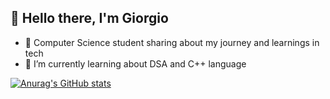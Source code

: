 ## 👋 Hello there, I'm Giorgio

<!--
**Giordi9902/Giordi9902** is a ✨ _special_ ✨ repository because its `README.md` (this file) appears on your GitHub profile.
-->
- 🔭 Computer Science student sharing about my journey and learnings in tech
- 🌱 I’m currently learning about DSA and C++ language

[![Anurag's GitHub stats](https://github-readme-stats.vercel.app/api?username=Giordi9902)](https://github.com/Giordi9902/github-readme-stats)
